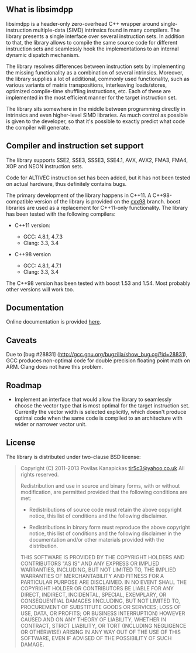 
What is libsimdpp
-----------------

libsimdpp is a header-only zero-overhead C++ wrapper around single-instruction
multiple-data (SIMD) intrinsics found in many compilers. The library presents
a single interface over several instruction sets. In addition to that, the
library allows to compile the same source code for different instruction sets
and seamlessly hook the implementations to an internal dynamic dispatch
mechanism.

The library resolves differences between instruction sets by implementing the
missing functionality as a combination of several intrinsics. Moreover, the
library supplies a lot of additional, commonly used functionality, such as
various variants of matrix transpositions, interleaving loads/stores, optimized
compile-time shuffling instructions, etc. Each of these are implemented in the
most efficient manner for the target instruction set.

The library sits somewhere in the middle between programming directly in
intrinsics and even higher-level SIMD libraries. As much control as possible
is given to the developer, so that it's possible to exactly predict what code
the compiler will generate.

Compiler and instruction set support
------------------------------------

The library supports SSE2, SSE3, SSSE3, SSE4.1, AVX, AVX2, FMA3, FMA4, XOP and
NEON instruction sets.

Code for ALTIVEC instruction set has been added, but it has not been tested
on actual hardware, thus definitely contains bugs.

The primary development of the library happens in C++11. A C++98-compatible
version of the library is provided on the
[cxx98](https://github.com/p12tic/libsimdpp/tree/cxx98) branch. boost libraries
are used as a replacement for C++11-only functionality. The library has been
tested with the following compilers:

 - C++11 version:
   - GCC: 4.8.1, 4.7.3
   - Clang: 3.3, 3.4

 - C++98 version
   - GCC: 4.8.1, 4.7.1
   - Clang: 3.3, 3.4

The C++98 version has been tested with boost 1.53 and 1.54. Most probably other
versions will work too.

Documentation
-------------

Online documentation is provided
[here](http://p12tic.github.io/libsimdpp/doc/html).

Caveats
-------

Due to [bug #28831] (http://gcc.gnu.org/bugzilla/show_bug.cgi?id=28831), GCC
produces non-optimal code for double precision floating point math on ARM.
Clang does not have this problem.

Roadmap
-------

 - Implement an interface that would allow the library to seamlessly choose the
   vector type that is most optimal for the target instruction set. Currently
   the vector width is selected explicitly, which doesn't produce optimal code
   when the same code is compiled to an architecture with wider or narrower
   vector unit.

License
-------

The library is distributed under two-clause BSD license:

> Copyright (C) 2011-2013  Povilas Kanapickas tir5c3@yahoo.co.uk
> All rights reserved.
>
> Redistribution and use in source and binary forms, with or without
> modification, are permitted provided that the following conditions are met:
>
> * Redistributions of source code must retain the above copyright notice,
>   this list of conditions and the following disclaimer.
>
> * Redistributions in binary form must reproduce the above copyright notice,
>   this list of conditions and the following disclaimer in the documentation
>   and/or other materials provided with the distribution.
>
> THIS SOFTWARE IS PROVIDED BY THE COPYRIGHT HOLDERS AND CONTRIBUTORS "AS IS"
> AND ANY EXPRESS OR IMPLIED WARRANTIES, INCLUDING, BUT NOT LIMITED TO, THE
> IMPLIED WARRANTIES OF MERCHANTABILITY AND FITNESS FOR A PARTICULAR PURPOSE
> ARE DISCLAIMED. IN NO EVENT SHALL THE COPYRIGHT HOLDER OR CONTRIBUTORS BE
> LIABLE FOR ANY DIRECT, INDIRECT, INCIDENTAL, SPECIAL, EXEMPLARY, OR
> CONSEQUENTIAL DAMAGES (INCLUDING, BUT NOT LIMITED TO, PROCUREMENT OF
> SUBSTITUTE GOODS OR SERVICES; LOSS OF USE, DATA, OR PROFITS; OR BUSINESS
> INTERRUPTION) HOWEVER CAUSED AND ON ANY THEORY OF LIABILITY, WHETHER IN
> CONTRACT, STRICT LIABILITY, OR TORT (INCLUDING NEGLIGENCE OR OTHERWISE)
> ARISING IN ANY WAY OUT OF THE USE OF THIS SOFTWARE, EVEN IF ADVISED OF THE
> POSSIBILITY OF SUCH DAMAGE.

